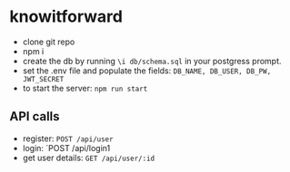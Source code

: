 # knowitforward

- clone git repo
- npm i 
- create the db by running `\i db/schema.sql` in your postgress prompt.
- set the .env file and populate the fields: `DB_NAME, DB_USER, DB_PW, JWT_SECRET`
- to start the server: `npm run start`

## API calls

- register: `POST /api/user`
- login: `POST /api/login1
- get user details: `GET /api/user/:id`
